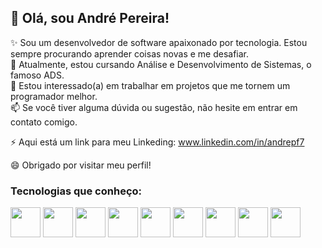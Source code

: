 ## 👋 Olá, sou André Pereira!

✨ Sou um desenvolvedor de software apaixonado por tecnologia. Estou sempre procurando aprender coisas novas e me desafiar. <br>
🌱 Atualmente, estou cursando Análise e Desenvolvimento de Sistemas, o famoso ADS. <br>
🔭 Estou interessado(a) em trabalhar em projetos que me tornem um programador melhor. <br>
📫 Se você tiver alguma dúvida ou sugestão, não hesite em entrar em contato comigo. <br>

⚡ Aqui está um link para meu Linkeding: <a href="https://www.linkedin.com/in/andrepf7">www.linkedin.com/in/andrepf7</a>

😄 Obrigado por visitar meu perfil!

### Tecnologias que conheço:
<div style="display: inline-block">
  <img width="48px" src="https://api.iconify.design/skill-icons:php-light.svg">
  <img width="48px" src="https://api.iconify.design/skill-icons:laravel-light.svg">
  <img width="48px" src="https://api.iconify.design/skill-icons:python-light.svg">
  <img width="48px" src="https://api.iconify.design/skill-icons:lua-light.svg">
  <img width="48px" src="https://api.iconify.design/devicon:docker-wordmark.svg">
  <img width="48px" src="https://api.iconify.design/skill-icons:mysql-light.svg">
  <img width="48px" src="https://api.iconify.design/devicon:dotnetcore.svg">
  <img width="48px" src="https://api.iconify.design/skill-icons:vuejs-light.svg">
  <img width="48px" src="https://api.iconify.design/skill-icons:arduino.svg">
</div>
